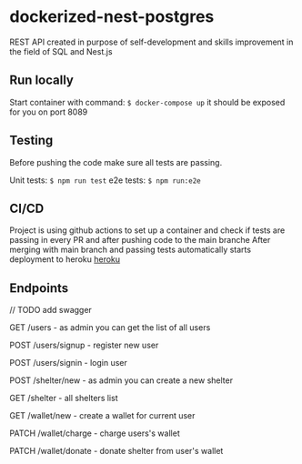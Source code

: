 
# dockerized-nest-postgres

REST API created in purpose of self-development and skills improvement in the field of SQL and Nest.js

## Run locally
Start container with command: ```$ docker-compose up```
it should be exposed for you on port 8089

## Testing
Before pushing the code make sure all tests are passing.

Unit tests: ```$ npm run test```
e2e tests: ```$ npm run:e2e```

## CI/CD
Project is using github actions to set up a container and check if tests are passing in every PR and after pushing code to the main branche
After merging with main branch and passing tests automatically starts deployment to heroku
[heroku](https://donate-shelter-nestjs.herokuapp.com/)

## Endpoints
// TODO add swagger

GET /users - as admin you can get the list of all users

POST /users/signup - register new user

POST /users/signin - login user


POST /shelter/new - as admin you can create a new shelter

GET /shelter - all shelters list


GET /wallet/new - create a wallet for current user

PATCH /wallet/charge - charge users's wallet

PATCH /wallet/donate - donate shelter from user's wallet

    
